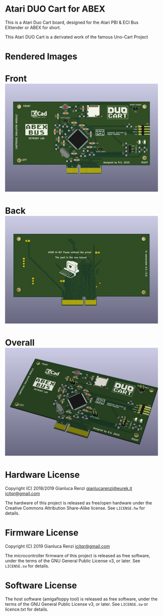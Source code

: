 Atari DUO Cart for ABEX
=====================

This is a Atari Duo Cart board, designed for the Atari PBI & ECI Bus EXtender
or ABEX for short.

This Atari DUO Cart is a derivated work of the famous Uno-Cart Project

Rendered Images
===============
# Front[![](images/abex-duocart-f.png "Board Front")](#features)
# Back[![](images/abex-duocart-b.png "Board Back")](#features)
# Overall[![](images/abex-duocart.png "Board Overall")](#features)

Hardware License
================
Copyright (C) 2018/2019 Gianluca Renzi <gianlucarenzi@eurek.it> <icjtqr@gmail.com>

The hardware of this project is released as free/open hardware under the
Creative Commons Attribution Share-Alike license. See `LICENSE.hw` for details.

Firmware License
================
Copyright (C) 2019 Gianluca Renzi <icjtqr@gmail.com>

The microcontroller firmware of this project is released as free software,
under the terms of the GNU General Public License v3, or later.  See
`LICENSE.sw` for details.

Software License
================
The host software (amigafloppy tool) is released as free software, under the
terms of the GNU General Public License v3, or later. See `LICENSE.sw` or licence.txt for
details.
